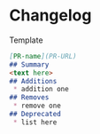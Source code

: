 # Changelog

Template
```MARKDOWN
[PR-name](PR-URL)
## Summary
<text here>
## Additions
 * addition one
## Removes
 * remove one
## Deprecated 
 * list here
```